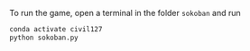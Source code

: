 To run the game, open a terminal in the folder `sokoban` and run 

```bash
conda activate civil127
python sokoban.py
```